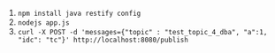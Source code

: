 1. `npm install java restify config`
1. `nodejs app.js`
1. `curl -X POST -d 'messages={"topic" : "test_topic_4_dba", "a":1, "idc": "tc"}' http://localhost:8080/publish`
